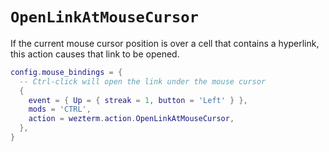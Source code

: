 # `OpenLinkAtMouseCursor`

If the current mouse cursor position is over a cell that contains
a hyperlink, this action causes that link to be opened.

```lua
config.mouse_bindings = {
  -- Ctrl-click will open the link under the mouse cursor
  {
    event = { Up = { streak = 1, button = 'Left' } },
    mods = 'CTRL',
    action = wezterm.action.OpenLinkAtMouseCursor,
  },
}
```
